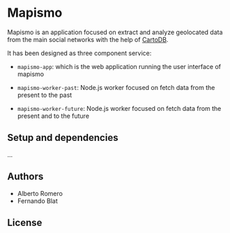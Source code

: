 # Mapismo

Mapismo is an application focused on extract and analyze geolocated data from the main social networks with the help of [CartoDB](http://cartodb.com).

It has been designed as three component service:

  - `mapismo-app`: which is the web application running the user interface of mapismo
  
  - `mapismo-worker-past`: Node.js worker focused on fetch data from the present to the past

  - `mapismo-worker-future`: Node.js worker focused on fetch data from the present and to the future

## Setup and dependencies

...

## Authors

- Alberto Romero
- Fernando Blat

## License